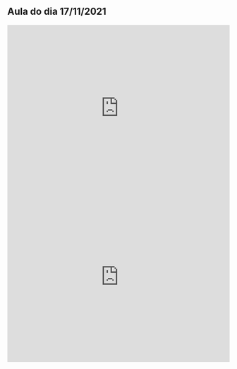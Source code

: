 ## Aula do dia 17/11/2021

<iframe width="100%" height="375.9375" frameborder="0"
  src="https://observablehq.com/embed/d2f5d7b1a3b28c61?cells=bar_chart"></iframe>

<iframe width="100%" height="386.875" frameborder="0"
  src="https://observablehq.com/embed/d2f5d7b1a3b28c61?cells=scatter_chart"></iframe>
